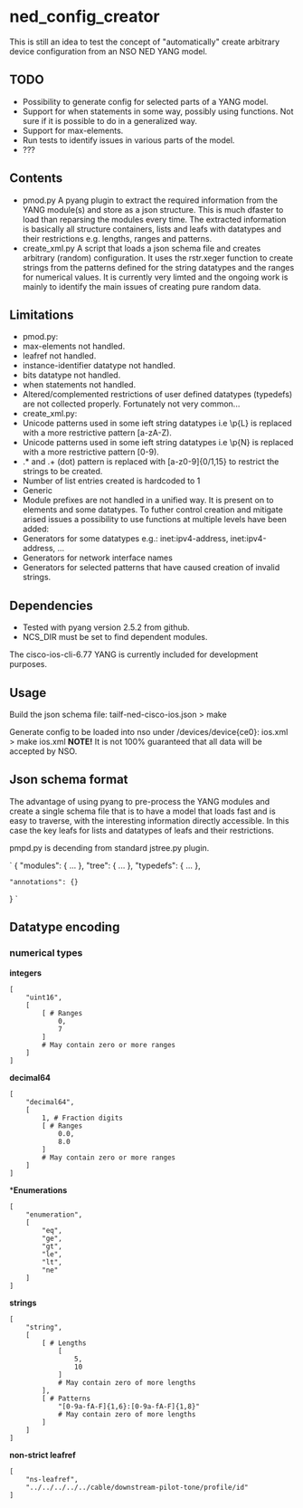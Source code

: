 # ned_config_creator #

This is still an idea to test the concept of "automatically" create arbitrary device configuration from an NSO NED YANG model.

## TODO ##
 - Possibility to generate config for selected parts of a YANG model.
 - Support for when statements in some way, possibly using functions. Not sure
   if it is possible to do in a generalized way.
 - Support for max-elements.
 - Run tests to identify issues in various parts of the model.
 - ???


## Contents ##
 - pmod.py
   A pyang plugin to extract the required information from the YANG module(s) and store as a json structure.
   This is much dfaster to load than reparsing the modules every time.
   The extracted information is basically all structure containers, lists and leafs with datatypes and their restrictions e.g. lengths, ranges and patterns.
 - create_xml.py
   A script that loads a json schema file and creates arbitrary (random) configuration.
   It uses the rstr.xeger function to create strings from the patterns defined for the string datatypes and the ranges for numerical values.
   It is currently very limted and the ongoing work is mainly to identify the main issues of creating pure random data.


## Limitations ##
 - pmod.py:
  - max-elements not handled.
  - leafref not handled.
  - instance-identifier datatype not handled.
  - bits datatype not handled.
  - when statements not handled.
  - Altered/complemented restrictions of user defined datatypes (typedefs) are
    not collected properly. Fortunately not very common...
 - create_xml.py:
  - Unicode patterns used in some ieft string datatypes i.e \p{L} is replaced with a more restrictive pattern [a-zA-Z).
  - Unicode patterns used in some ieft string datatypes i.e \p{N} is replaced with a more restrictive pattern [0-9).
  - .* and .+ (dot) pattern is replaced with [a-z0-9]{0/1,15} to restrict the strings to be created.
  - Number of list entries created is hardcoded to 1
 - Generic
  - Module prefixes are not handled in a unified way. It is present on to elements
    and some datatypes.
To futher control creation and mitigate arised issues a possibility to use functions
at multiple levels have been added:
 - Generators for some datatypes e.g.: inet:ipv4-address, inet:ipv4-address, ...
 - Generators for network interface names
 - Generators for selected patterns that have caused creation of invalid strings.


## Dependencies ##
 - Tested with pyang version 2.5.2 from github.
 - NCS_DIR must be set to find dependent modules.


The cisco-ios-cli-6.77 YANG is currently included for development purposes.


## Usage ##

Build the json schema file: tailf-ned-cisco-ios.json
    > make


Generate config to be loaded into nso under /devices/device{ce0}: ios.xml
    > make ios.xml
**NOTE!** It is not 100% guaranteed that all data will be accepted by NSO.


## Json schema format ##

The advantage of using pyang to pre-process the YANG modules and create a single
schema file that is to have a model that loads fast and is easy to traverse, with
the interesting information directly accessible. In this case the key leafs for
lists and datatypes of leafs and their restrictions.

pmpd.py is decending from standard jstree.py plugin.

`
{
    "modules": {
        ...
    },
    "tree": {
        ...
    },
    "typedefs": {
        ...
    },

    "annotations": {}
}
`

## Datatype encoding ##

### numerical types ###

**integers**

    [
        "uint16",
        [
            [ # Ranges
                0,
                7
            ]
            # May contain zero or more ranges
        ]
    ]

**decimal64**

    [
        "decimal64",
        [
            1, # Fraction digits
            [ # Ranges
                0.0,
                8.0
            ]
            # May contain zero or more ranges
        ]
    ]


***Enumerations**

    [
        "enumeration",
        [
            "eq",
            "ge",
            "gt",
            "le",
            "lt",
            "ne"
        ]
    ]


**strings**

    [
        "string",
        [
            [ # Lengths
                [
                    5,
                    10
                ]
                # May contain zero of more lengths
            ],
            [ # Patterns
                "[0-9a-fA-F]{1,6}:[0-9a-fA-F]{1,8}"
                # May contain zero of more lengths
            ]
        ]
    ]

**non-strict leafref**

    [
        "ns-leafref",
        "../../../../../cable/downstream-pilot-tone/profile/id"
    ]
